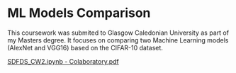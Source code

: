 # ML Models Comparison
This coursework was submited to Glasgow Caledonian University as part of my Masters degree. 
It focuses on comparing two Machine Learning models (AlexNet and VGG16) based on the CIFAR-10 dataset.

[SDFDS_CW2.ipynb - Colaboratory.pdf](https://github.com/KaSpiros/MLmodelsComparison/files/6248146/SDFDS_CW2.ipynb.-.Colaboratory.pdf)
